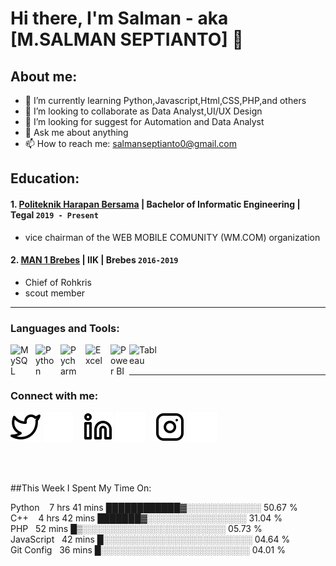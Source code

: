 # Hi there, I'm Salman - aka [M.SALMAN SEPTIANTO] 👋
## About me:
- 🌱 I’m currently learning Python,Javascript,Html,CSS,PHP,and others
- 👯 I’m looking to collaborate as Data Analyst,UI/UX Design
- 🤔 I’m looking for suggest for Automation and Data Analyst
- 💬 Ask me about anything
- 📫 How to reach me: salmanseptianto0@gmail.com

## Education:

#### 1. [Politeknik Harapan Bersama](https://poltekharber.ac.id/) | Bachelor of Informatic Engineering | Tegal `2019 - Present`
   - vice chairman of the WEB MOBILE COMUNITY (WM.COM) organization
 #### 2. [MAN 1 Brebes](https://man1brebes.sch.id/) | IIK | Brebes `2016-2019`
   - Chief of Rohkris
   - scout member

---

### Languages and Tools:

[<img align="left" alt="MySQL" width="30px" src="https://cdn.jsdelivr.net/gh/devicons/devicon/icons/mysql/mysql-original.svg" style="padding-right:10px;" />][webdev]
[<img align="left" alt="Python" width="30px" src="https://upload.wikimedia.org/wikipedia/commons/thumb/c/c3/Python-logo-notext.svg/110px-Python-logo-notext.svg.png?20100317150552" style="padding-right:10px;" />][webdev]
[<img align="left" alt="Pycharm" width="30px" src="https://upload.wikimedia.org/wikipedia/commons/thumb/1/1d/PyCharm_Icon.svg/220px-PyCharm_Icon.svg.png" style="padding-right:10px;" />][webdev]
[<img align="left" alt="Excel" width="30px" src="https://is2-ssl.mzstatic.com/image/thumb/Purple126/v4/a8/fd/5a/a8fd5a84-c6f1-355f-3b9f-6e86598efaa3/XCEL.png/1200x630bb.png" style="padding-right:10px;" />][webdev]
[<img align="left" alt="Power BI" width="30px" src="https://powerbi.microsoft.com/pictures/application-logos/svg/powerbi.svg" style="padding-right:0px;" />][webdev]
[<img align="left" alt="Tableau" width="50px" src="https://logos-world.net/wp-content/uploads/2021/10/Tableau-Symbol.png" style="padding-right:10px;" />][webdev]

<br />
<br />

---
### Connect with me:

[![website](./img/twitter-light.svg)](https://twitter.com/salmanseptianto#gh-light-mode-only)
[![website](./img/twitter-dark.svg)](https://twitter.com/salmanseptianto#gh-dark-mode-only)
&nbsp;&nbsp;
[![website](./img/linkedin-light.svg)](https://www.linkedin.com/in/m-salman-septianto-684899224/#gh-light-mode-only)
[![website](./img/linkedin-dark.svg)](https://www.linkedin.com/in/m-salman-septianto-684899224/#gh-dark-mode-only)
&nbsp;&nbsp;
[![website](./img/instagram-light.svg)](https://instagram.com/salmanseptianto32#gh-light-mode-only)
[![website](./img/instagram-dark.svg)](https://instagram.com/salmanseptianto32#gh-dark-mode-only)

<br />
<br />

##This Week I Spent My Time On:

Python      &nbsp;&nbsp; 7 hrs 41 mins   ████████████▓░░░░░░░░░░░░   50.67 % 
<br />
C++         &nbsp;&nbsp; 4 hrs 42 mins   ███████▓░░░░░░░░░░░░░░░░   31.04 % 
<br />
PHP          &nbsp;&nbsp;52 mins         █▒░░░░░░░░░░░░░░░░░░░░░░░   05.73 % 
<br />
JavaScript   &nbsp;&nbsp;42 mins         █░░░░░░░░░░░░░░░░░░░░░░░░   04.64 % 
<br />
Git Config   &nbsp;&nbsp;36 mins         █░░░░░░░░░░░░░░░░░░░░░░░░   04.01 % 
<br />

[webdev]: https://github.com/aderastafara32/aderastafara32
